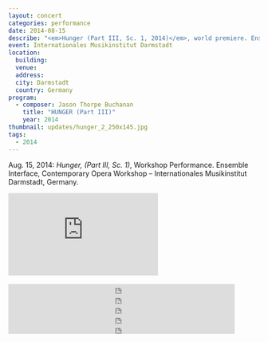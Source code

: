 ```yaml
---
layout: concert
categories: performance
date: 2014-08-15
describe: "<em>Hunger (Part III, Sc. 1, 2014)</em>, world premiere. Ensemble Interface, Contemporary Opera Workshop, Aug 14 & 15."
event: Internationales Musikinstitut Darmstadt
location:
  building:
  venue:
  address:
  city: Darmstadt
  country: Germany
program:
  - composer: Jason Thorpe Buchanan
    title: "HUNGER (Part III)"
    year: 2014
thumbnail: updates/hunger_2_250x145.jpg
tags:
  - 2014
---
```


Aug. 15, 2014: *Hunger, (Part III, Sc. 1)*, Workshop Performance. Ensemble Interface, Contemporary Opera Workshop – Internationales Musikinstitut Darmstadt, Germany.

<section class="score-vid-header module-bg-dark" background-color="#051f4a">
<div class="row full-width" width="100%">
    <div class="col-12 nopadding"><iframe class="embed-responsive-item" height="165vh" src="https://player.vimeo.com/video/111313656" frameborder="0" allowfullscreen></iframe></div><br>
</div></section>


<iframe width="90%" height="20" scrolling="no" frameborder="no" src="https://w.soundcloud.com/player/?url=https%3A//api.soundcloud.com/tracks/176104947&amp;color=ff5500&amp;inverse=true&amp;auto_play=false&amp;show_user=true"></iframe>
<iframe width="90%" height="20" scrolling="no" frameborder="no" src="https://w.soundcloud.com/player/?url=https%3A//api.soundcloud.com/tracks/176108395&amp;color=ff5500&amp;inverse=true&amp;auto_play=false&amp;show_user=true"></iframe>
<iframe width="90%" height="20" scrolling="no" frameborder="no" src="https://w.soundcloud.com/player/?url=https%3A//api.soundcloud.com/tracks/176111726&amp;color=ff5500&amp;inverse=true&amp;auto_play=false&amp;show_user=true"></iframe>
<iframe width="90%" height="20" scrolling="no" frameborder="no" src="https://w.soundcloud.com/player/?url=https%3A//api.soundcloud.com/tracks/296372657&amp;color=ff5500&amp;inverse=true&amp;auto_play=false&amp;show_user=true"></iframe>
<iframe width="90%" height="20" scrolling="no" frameborder="no" src="https://w.soundcloud.com/player/?url=https%3A//api.soundcloud.com/tracks/296377133&amp;color=ff5500&amp;inverse=true&amp;auto_play=false&amp;show_user=true"></iframe>

